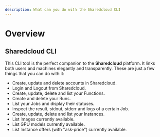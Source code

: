 ```yaml
---
description: What can you do with the Sharedcloud CLI
---
```


# Overview

## Sharedcloud CLI

This CLI tool is the perfect companion to the **Sharedcloud** platform. It links both users and machines elegantly and transparently. These are just a few things that you can do with it:

* Create, update and delete accounts in Sharedcloud.
* Login and Logout from Sharedcloud.
* Create, update, delete and list your Functions.
* Create and delete your Runs.
* List your Jobs and display their statuses.
* Inspect the result, stdout, stderr and logs of a certain Job.
* Create, update, delete and list your Instances.
* List Images currently available.
* List GPU models currently available.
* List Instance offers \(with "ask-price"\) currently available.



